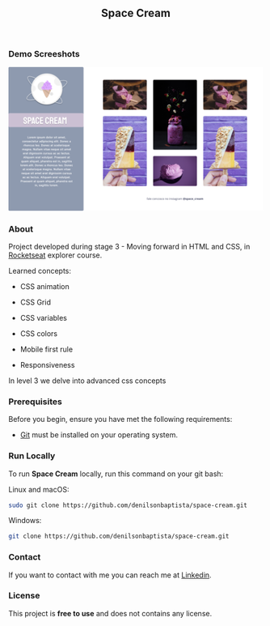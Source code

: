 <div align="center">
  
  <h2 align="center">Space Cream</h2>

</div>

<br/>

### Demo Screeshots

![form](.github/preview.png "Desktop Demo")

### About

Project developed during stage 3 - Moving forward in HTML and CSS, in [Rocketseat](https://github.com/Rocketseat) explorer course.  

Learned concepts:

- CSS animation

- CSS Grid

- CSS variables

- CSS colors

- Mobile first rule

- Responsiveness

In level 3 we delve into advanced css concepts

### Prerequisites

Before you begin, ensure you have met the following requirements:

- [Git](https://git-scm.com/downloads "Download Git") must be installed on your operating system.

### Run Locally

To run **Space Cream** locally, run this command on your git bash:

Linux and macOS:

```bash
sudo git clone https://github.com/denilsonbaptista/space-cream.git
```

Windows:

```bash
git clone https://github.com/denilsonbaptista/space-cream.git
```

### Contact

If you want to contact with me you can reach me at [Linkedin](https://www.linkedin.com/in/denilsonbaptista/).

### License

This project is **free to use** and does not contains any license.